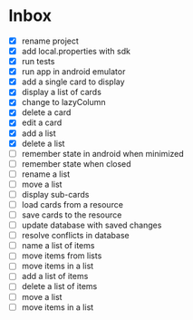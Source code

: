 # Inbox
- [x] rename project
- [x] add local.properties with sdk
- [x] run tests
- [x] run app in android emulator
- [x] add a single card to display
- [x] display a list of cards
- [x] change to lazyColumn
- [x] delete a card
- [x] edit a card
- [x] add a list
- [x] delete a list
- [ ] remember state in android when minimized
- [ ] remember state when closed
- [ ] rename a list
- [ ] move a list
- [ ] display sub-cards
- [ ] load cards from a resource
- [ ] save cards to the resource
- [ ] update database with saved changes
- [ ] resolve conflicts in database
- [ ] name a list of items
- [ ] move items from lists
- [ ] move items in a list
- [ ] add a list of items
- [ ] delete a list of items
- [ ] move a list
- [ ] move items in a list